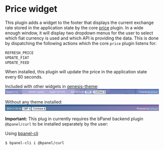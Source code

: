 # Price widget

This plugin adds a widget to the footer that displays the current exchange
rate stored in the application state by the core [price](https://github.com/bpanel-org/price) plugin.
In a wide enough window, it will display two dropdown menus for the user to select
which fiat currency is used and which API is providing the data. This is done
by dispatching the following actions which the core `price` plugin listens for:

```
REFRESH_PRICE
UPDATE_FIAT
UPDATE_FEED
```

When installed, this plugin will update the price in the application state every 60 seconds.

Included with other widgets in [genesis-theme](https://github.com/bpanel-org/genesis-theme):
![screenshot](https://raw.githubusercontent.com/bpanel-org/price-widget/master/docs/withTheme.png "footer with theme")

Without any theme installed:
![screenshot](https://raw.githubusercontent.com/bpanel-org/price-widget/master/docs/noTheme.png "footer no theme")

**Important:** This plug in currently requires the bPanel backend plugin `@bpanel/curl` to be installed separately by the user:

Using [bpanel-cli](https://github.com/bpanel-org/bpanel-cli)

```bash
$ bpanel-cli i @bpanel/curl
```